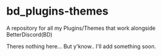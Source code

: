 # bd_plugins-themes
A repository for all my Plugins/Themes that work alongside BetterDiscord(BD)

Theres nothing here... But y'know.. I'll add something soon.
